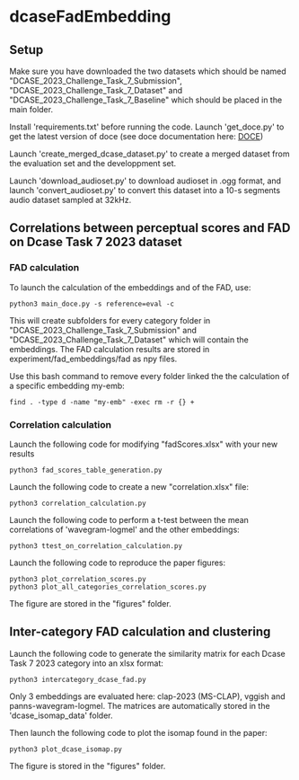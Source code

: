 # dcaseFadEmbedding

## Setup

Make sure you have downloaded the two datasets which should be named "DCASE_2023_Challenge_Task_7_Submission", "DCASE_2023_Challenge_Task_7_Dataset" and "DCASE_2023_Challenge_Task_7_Baseline" which should be placed in the main folder. 

Install 'requirements.txt' before running the code.
Launch 'get_doce.py' to get the latest version of doce (see doce documentation here: [DOCE](https://doce.readthedocs.io/en/latest/))

Launch 'create_merged_dcase_dataset.py' to create a merged dataset from the evaluation set and the developpment set.

Launch 'download_audioset.py' to download audioset in .ogg format, and launch 'convert_audioset.py' to convert this dataset into a 10-s segments audio dataset sampled at 32kHz.

## Correlations between perceptual scores and FAD on Dcase Task 7 2023 dataset

### FAD calculation

To launch the calculation of the embeddings and of the FAD, use:

```
python3 main_doce.py -s reference=eval -c
```

This will create subfolders for every category folder in "DCASE_2023_Challenge_Task_7_Submission" and "DCASE_2023_Challenge_Task_7_Dataset" which will contain the embeddings. The FAD calculation results are stored in experiment/fad_embeddings/fad as npy files.

Use this bash command to remove every folder linked the the calculation of a specific embedding my-emb:

```
find . -type d -name "my-emb" -exec rm -r {} +
```

### Correlation calculation

Launch the following code for modifying "fadScores.xlsx" with your new results

```
python3 fad_scores_table_generation.py
```

Launch the following code to create a new "correlation.xlsx" file:

```
python3 correlation_calculation.py
```

Launch the following code to perform a t-test between the mean correlations of 'wavegram-logmel' and the other embeddings:

```
python3 ttest_on_correlation_calculation.py
```

Launch the following code to reproduce the paper figures:

```
python3 plot_correlation_scores.py
python3 plot_all_categories_correlation_scores.py

```

The figure are stored in the "figures" folder.

## Inter-category FAD calculation and clustering

Launch the following code to generate the similarity matrix for each Dcase Task 7 2023 category into an xlsx format:
```
python3 intercategory_dcase_fad.py
```

Only 3 embeddings are evaluated here: clap-2023 (MS-CLAP), vggish and panns-wavegram-logmel. The matrices are automatically stored in the 'dcase_isomap_data' folder.


Then launch the following code to plot the isomap found in the paper:

```
python3 plot_dcase_isomap.py
```

The figure is stored in the "figures" folder.
